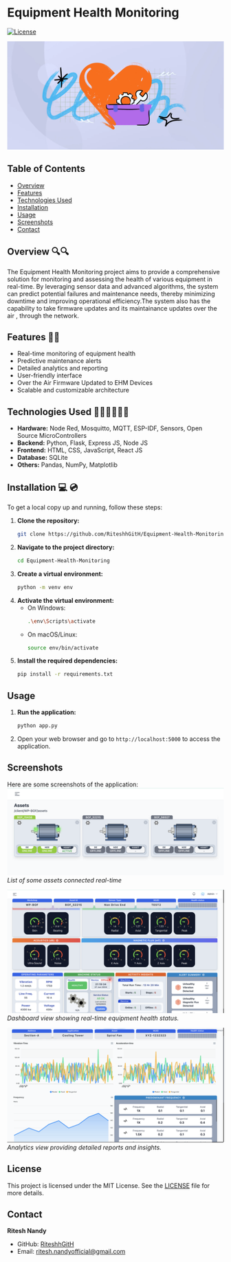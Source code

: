 # Equipment Health Monitoring

[![License](https://img.shields.io/badge/license-MIT-blue.svg)](LICENSE)

<img src="Asset_Images/img.png"> </img>

## Table of Contents
- [Overview](#overview)
- [Features](#features)
- [Technologies Used](#technologies-used)
- [Installation](#installation)
- [Usage](#usage)
- [Screenshots](#screenshots)
- [Contact](#contact)

## Overview 🔍🔍
The Equipment Health Monitoring project aims to provide a comprehensive solution for monitoring and assessing the health of various equipment in real-time. By leveraging sensor data and advanced algorithms, the system can predict potential failures and maintenance needs, thereby minimizing downtime and improving operational efficiency.The system also has the capability to take firmware updates and its maintainance updates over the air , through the network.

## Features 🚀🚀
- Real-time monitoring of equipment health
- Predictive maintenance alerts
- Detailed analytics and reporting
- User-friendly interface
- Over the Air Firmware Updated to EHM Devices
- Scalable and customizable architecture


## Technologies Used 👨🏻‍💻👨🏻‍💻

- **Hardware:** Node Red, Mosquitto, MQTT, ESP-IDF, Sensors, Open Source MicroControllers
- **Backend:** Python, Flask, Express JS, Node JS
- **Frontend:** HTML, CSS, JavaScript, React JS
- **Database:** SQLite
- **Others:** Pandas, NumPy, Matplotlib

## Installation 💻 💿
To get a local copy up and running, follow these steps:

1. **Clone the repository:**
    ```sh
    git clone https://github.com/RiteshhGitH/Equipment-Health-Monitoring.git
    ```
2. **Navigate to the project directory:**
    ```sh
    cd Equipment-Health-Monitoring
    ```
3. **Create a virtual environment:**
    ```sh
    python -m venv env
    ```
4. **Activate the virtual environment:**
    - On Windows:
        ```sh
        .\env\Scripts\activate
        ```
    - On macOS/Linux:
        ```sh
        source env/bin/activate
        ```
5. **Install the required dependencies:**
    ```sh
    pip install -r requirements.txt
    ```

## Usage
1. **Run the application:**
    ```sh
    python app.py
    ```
2. Open your web browser and go to `http://localhost:5000` to access the application.

## Screenshots
Here are some screenshots of the application:
![Asset Listing](Asset_Images/img3.png)
*List of some assets connected real-time*

![Dashboard](Asset_Images/img2.png)
*Dashboard view showing real-time equipment health status.*

![Analytics](Asset_Images/img1.png)
*Analytics view providing detailed reports and insights.*

## License
This project is licensed under the MIT License. See the [LICENSE](LICENSE) file for more details.

## Contact
**Ritesh Nandy**
- GitHub: [RiteshhGitH](https://github.com/RiteshhGitH)
- Email: [ritesh.nandyofficial@gmail.com](mailto:ritesh.nandyofficial@gmail.com)
